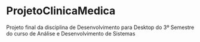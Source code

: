 # ProjetoClinicaMedica
Projeto final da disciplina de Desenvolvimento para Desktop do 3º Semestre do curso de Análise e Desenvolvimento de Sistemas
